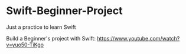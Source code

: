 # Swift-Beginner-Project
Just a practice to learn Swift

Build a Beginner's project with Swift:
https://www.youtube.com/watch?v=yuo50-TiKgo
